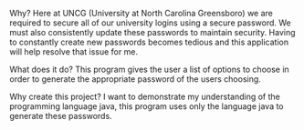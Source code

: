 Why?
    Here at UNCG (University at North Carolina Greensboro) we are required to secure all of our university logins using a secure password. We must also consistently update these passwords to maintain security. Having to constantly create new passwords becomes tedious and this application will help resolve that issue for me.

What does it do?
    This program gives the user a list of options to choose in order to generate the appropriate password of the users choosing. 

Why create this project?
    I want to demonstrate my understanding of the programming language java, this program uses only the language java to generate these passwords.